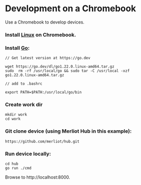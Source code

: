 # Development on a Chromebook

Use a Chromebook to develop devices.

### Install [Linux](https://support.google.com/chromebook/answer/9145439?hl=en) on Chromebook.

### Install [Go](https://go.dev):

```
// Get latest version at https://go.dev

wget https://go.dev/dl/go1.22.0.linux-amd64.tar.gz
sudo  rm -rf /usr/local/go && sudo tar -C /usr/local -xzf go1.22.0.linux-amd64.tar.gz

// add to .bashrc

export PATH=$PATH:/usr/local/go/bin
```

### Create work dir

```
mkdir work
cd work
```

### Git clone device (using Merliot Hub in this example):

```
https://github.com/merliot/hub.git
```

### Run device locally:

```
cd hub
go run ./cmd
```

Browse to http://localhost:8000.
